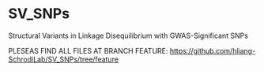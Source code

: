 # SV_SNPs
Structural Variants in Linkage Disequilibrium with GWAS-Significant SNPs

PLESEAS FIND ALL FILES AT BRANCH FEATURE: https://github.com/hliang-SchrodiLab/SV_SNPs/tree/feature
